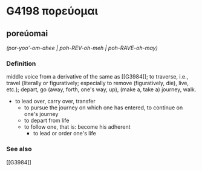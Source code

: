 # G4198 πορεύομαι

## poreúomai

_(por-yoo'-om-ahee | poh-REV-oh-meh | poh-RAVE-oh-may)_

### Definition

middle voice from a derivative of the same as [[G3984]]; to traverse, i.e., travel (literally or figuratively; especially to remove (figuratively, die), live, etc.); depart, go (away, forth, one's way, up), (make a, take a) journey, walk.

- to lead over, carry over, transfer
  - to pursue the journey on which one has entered, to continue on one's journey
  - to depart from life
  - to follow one, that is: become his adherent
    - to lead or order one's life

### See also

[[G3984]]


